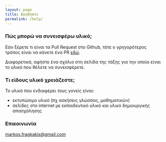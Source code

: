 ```yaml
---
layout: page
title: Βοηθήστε
permalink: /help/
---
```


### Πώς μπορώ να συνεισφέρω υλικό;

Εάν ξέρετε τι είναι τα Pull Request στο Github, τότε ο γρηγορότερος τρόπος είναι να κάνετε ένα PR [εδώ](https://github.com/fragkakis/coronaparents/).

Διαφορετικά, αφήστε ένα σχόλιο στη σελίδα της τάξης για την οποία είναι το υλικό που θέλετε να συνεισφέρετε.

### Τι είδους υλικό χρειάζεστε;

Το υλικό που ενδιαφέρει τους γονείς είναι:

* εκτυπώσιμο υλικό (πχ ασκήσεις γλώσσας, μαθηματικών)
* σελίδες στο internet με εκπαιδευτικό υλικό και υλικό δημιουργικής απασχόλησης

### Επικοινωνία

[markos.fragkakis@gmail.com](mailto:markos.fragkakis@gmail.com)